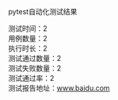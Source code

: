 pytest自动化测试结果

测试时间：2<br/>
用例数量：2<br/>
执行时长：2<br/>
测试通过数量：2<br/>
测试失败数量：2<br/>
测试通过率：2<br/>
测试报告地址：www.baidu.com <br/>